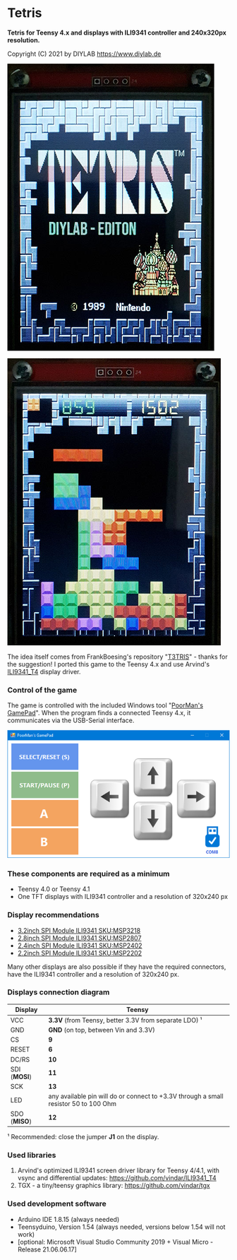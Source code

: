 # Tetris
 **Tetris for Teensy 4.x and displays with ILI9341 controller and 240x320px resolution.**

Copyright (C) 2021 by DIYLAB <https://www.diylab.de>

![](screenshots/tetris_01.jpg) 

![](screenshots/tetris_02.jpg)

The idea itself comes from FrankBoesing's repository "[T3TRIS](https://github.com/FrankBoesing/T3TRIS)" - thanks for the suggestion!
I ported this game to the Teensy 4.x and use Arvind's [ILI9341_T4](https://github.com/vindar/ILI9341_T4) display driver. 

### Control of the game

The game is controlled with the included Windows tool "[PoorMan's GamePad](https://github.com/DIYLAB-DE/PoorMansGamePad)". When the program finds a connected Teensy 4.x, it communicates via the USB-Serial interface.

![](screenshots/gamepad.png)

### These components are required as a minimum

* Teensy 4.0 or Teensy 4.1
* One TFT displays with ILI9341 controller and a resolution of 320x240 px

### Display recommendations

* [3.2inch SPI Module ILI9341 SKU:MSP3218](http://www.lcdwiki.com/3.2inch_SPI_Module_ILI9341_SKU:MSP3218)
* [2.8inch SPI Module ILI9341 SKU:MSP2807](http://www.lcdwiki.com/2.8inch_SPI_Module_ILI9341_SKU:MSP2807)
* [2.4inch SPI Module ILI9341 SKU:MSP2402](http://www.lcdwiki.com/2.4inch_SPI_Module_ILI9341_SKU:MSP2402)
* [2.2inch SPI Module ILI9341 SKU:MSP2202](http://www.lcdwiki.com/2.2inch_SPI_Module_ILI9341_SKU:MSP2202)

Many other displays are also possible if they have the required connectors, have the ILI9341 controller and a resolution of 320x240 px.

### Displays connection diagram

| Display      | Teensy                                                       |
| -------------- | ------------------------------------------------------------ |
| VCC            | **3.3V** (from Teensy, better 3.3V from separate LDO) ¹     |
| GND            | **GND** (on top, between Vin and 3.3V)                       |
| CS             | **9**                                                        |
| RESET          | **6**                                                        |
| DC/RS          | **10**                                                       |
| SDI (**MOSI**) | **11**                                                       |
| SCK            | **13**                                                       |
| LED            | any available pin will do or connect to +3.3V through a small resistor 50 to 100 Ohm |
| SDO (**MISO**) | **12**                                                       |

¹ Recommended: close the jumper **J1** on the display.

### Used libraries

1. Arvind's optimized ILI9341 screen driver library for Teensy 4/4.1, with vsync and differential updates: <https://github.com/vindar/ILI9341_T4>
2. TGX - a tiny/teensy graphics library: <https://github.com/vindar/tgx>

### Used development software

* Arduino IDE 1.8.15 (always needed)
* Teensyduino, Version 1.54 (always needed, versions below 1.54 will not work)
* [optional: Microsoft Visual Studio Community 2019 + Visual Micro - Release 21.06.06.17]